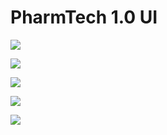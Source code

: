 # PharmTech 1.0 UI

![](https://s4.postimg.org/gfvas3rpp/1_01.png) 

![](https://s4.postimg.org/a0w9vfkzx/2_01.png)

![](https://s4.postimg.org/loqbpza4t/3_01.png)

![](https://s4.postimg.org/wln2107il/4_01.png)

![](https://s4.postimg.org/uih872x3h/5_01.png)

